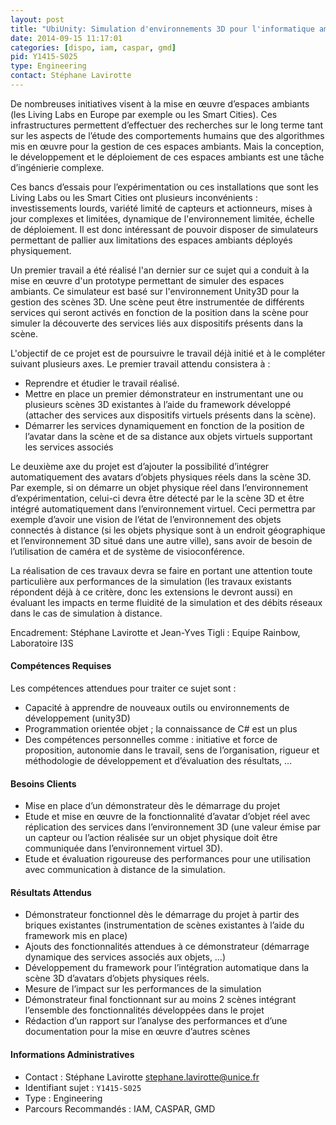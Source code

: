 ```yaml
---
layout: post
title: "UbiUnity: Simulation d'environnements 3D pour l'informatique ambiante"
date: 2014-09-15 11:17:01
categories: [dispo, iam, caspar, gmd]
pid: Y1415-S025
type: Engineering
contact: Stéphane Lavirotte
---
```

       

De nombreuses initiatives visent à la mise en œuvre d’espaces ambiants (les Living Labs  en Europe par exemple ou les Smart Cities). Ces infrastructures permettent d’effectuer des recherches sur le long terme tant sur les aspects de l’étude des comportements humains que des algorithmes mis en œuvre pour la gestion de ces espaces ambiants. Mais la conception, le développement et le déploiement de ces espaces ambiants est une tâche d’ingénierie complexe.

Ces bancs d’essais pour l’expérimentation ou ces installations que sont les Living Labs ou les Smart Cities ont plusieurs inconvénients : investissements lourds, variété limité de capteurs et actionneurs, mises à jour complexes et limitées, dynamique de l'environnement limitée, échelle de déploiement. Il est donc intéressant de pouvoir disposer de simulateurs permettant de pallier aux limitations des espaces ambiants déployés physiquement.

Un premier travail a été réalisé l'an dernier sur ce sujet qui a conduit à la mise en œuvre d'un prototype permettant de simuler des espaces ambiants. Ce simulateur est basé sur l'environnement Unity3D pour la gestion des scènes 3D. Une scène peut être instrumentée de différents services qui seront activés en fonction de la position dans la scène pour simuler la découverte des services liés aux dispositifs présents dans la scène.

L'objectif de ce projet est de poursuivre le travail déjà initié et à le compléter suivant plusieurs axes. Le premier travail attendu consistera à :

-	Reprendre et étudier le travail réalisé.
-	Mettre en place un premier démonstrateur en instrumentant une ou plusieurs scènes 3D existantes à l’aide du framework développé (attacher des services aux dispositifs virtuels présents dans la scène).
-	Démarrer les services dynamiquement en fonction de la position de l’avatar dans la scène et de sa distance aux objets virtuels supportant les services associés

Le deuxième axe du projet est d’ajouter la possibilité d’intégrer automatiquement des avatars d’objets physiques réels dans la scène 3D. Par exemple, si on démarre un objet physique réel dans l’environnement d’expérimentation, celui-ci devra être détecté par le la scène 3D et être intégré automatiquement dans l’environnement virtuel. Ceci permettra par exemple d’avoir une vision de l’état de l’environnement des objets connectés à distance (si les objets physique sont à un endroit géographique et l’environnement 3D situé dans une autre ville), sans avoir de besoin de l’utilisation de caméra et de système de visioconférence.

La réalisation de ces travaux devra se faire en portant une attention toute particulière aux performances de la simulation (les travaux existants répondent déjà à ce critère, donc les extensions le devront aussi) en évaluant les impacts en terme fluidité de la simulation et des débits réseaux dans le cas de simulation à distance.

Encadrement: Stéphane Lavirotte et Jean-Yves Tigli : Equipe Rainbow, Laboratoire I3S

#### Compétences Requises
Les compétences attendues pour traiter ce sujet sont :

-	Capacité à apprendre de nouveaux outils ou environnements de développement (unity3D)
-	Programmation orientée objet ; la connaissance de C# est un plus
-	Des compétences personnelles comme : initiative et force de proposition, autonomie dans le travail, sens de l’organisation, rigueur et méthodologie de développement et d’évaluation des résultats, …


#### Besoins Clients

- Mise en place d’un démonstrateur dès le démarrage du projet
- Etude et mise en œuvre de la fonctionnalité d’avatar d’objet réel avec réplication des services dans l’environnement 3D (une valeur émise par un capteur ou l’action réalisée sur un objet physique doit être communiquée dans l’environnement virtuel 3D).
- Etude et évaluation rigoureuse des performances pour une utilisation avec communication à distance de la simulation.

#### Résultats Attendus

- Démonstrateur fonctionnel dès le démarrage du projet à partir des briques existantes (instrumentation de scènes existantes à l’aide du framework mis en place)
- Ajouts des fonctionnalités attendues à ce démonstrateur (démarrage dynamique des services associés aux objets, …)
- Développement du framework pour l’intégration automatique dans la scène 3D d’avatars d’objets physiques réels.
- Mesure de l’impact sur les performances de la simulation
- Démonstrateur final fonctionnant sur au moins 2 scènes intégrant l’ensemble des fonctionnalités développées dans le projet
- Rédaction d’un rapport sur l’analyse des performances et d’une documentation pour la mise en œuvre d’autres scènes
     

#### Informations Administratives
  * Contact : Stéphane Lavirotte <stephane.lavirotte@unice.fr>
  * Identifiant sujet : `Y1415-S025`
  * Type : Engineering
  * Parcours Recommandés : IAM, CASPAR, GMD
     
